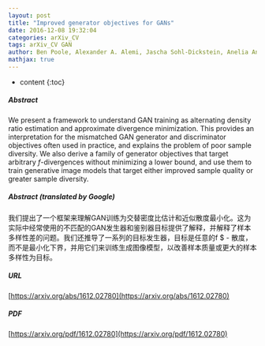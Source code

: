 ```yaml
---
layout: post
title: "Improved generator objectives for GANs"
date: 2016-12-08 19:32:04
categories: arXiv_CV
tags: arXiv_CV GAN
author: Ben Poole, Alexander A. Alemi, Jascha Sohl-Dickstein, Anelia Angelova
mathjax: true
---
```


* content
{:toc}

##### Abstract
We present a framework to understand GAN training as alternating density ratio estimation and approximate divergence minimization. This provides an interpretation for the mismatched GAN generator and discriminator objectives often used in practice, and explains the problem of poor sample diversity. We also derive a family of generator objectives that target arbitrary $f$-divergences without minimizing a lower bound, and use them to train generative image models that target either improved sample quality or greater sample diversity.

##### Abstract (translated by Google)
我们提出了一个框架来理解GAN训练为交替密度比估计和近似散度最小化。这为实际中经常使用的不匹配的GAN发生器和鉴别器目标提供了解释，并解释了样本多样性差的问题。我们还推导了一系列的目标发生器，目标是任意的f $  - 散度，而不是最小化下界，并用它们来训练生成图像模型，以改善样本质量或更大的样本多样性为目标。

##### URL
[https://arxiv.org/abs/1612.02780](https://arxiv.org/abs/1612.02780)

##### PDF
[https://arxiv.org/pdf/1612.02780](https://arxiv.org/pdf/1612.02780)

